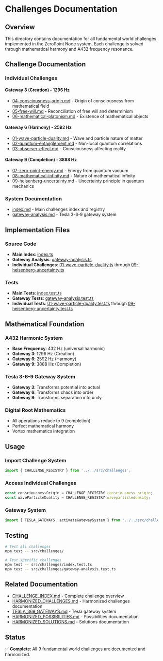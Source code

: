 # Challenges Documentation

## Overview

This directory contains documentation for all fundamental world challenges implemented in the ZeroPoint Node system. Each challenge is solved through mathematical harmony and A432 frequency resonance.

## Challenge Documentation

### Individual Challenges

#### Gateway 3 (Creation) - 1296 Hz
- [04-consciousness-origin.md](04-consciousness-origin.md) - Origin of consciousness from mathematical field
- [05-free-will.md](05-free-will.md) - Reconciliation of free will and determinism
- [06-mathematical-platonism.md](06-mathematical-platonism.md) - Existence of mathematical objects

#### Gateway 6 (Harmony) - 2592 Hz
- [01-wave-particle-duality.md](01-wave-particle-duality.md) - Wave and particle nature of matter
- [02-quantum-entanglement.md](02-quantum-entanglement.md) - Non-local quantum correlations
- [03-observer-effect.md](03-observer-effect.md) - Consciousness affecting reality

#### Gateway 9 (Completion) - 3888 Hz
- [07-zero-point-energy.md](07-zero-point-energy.md) - Energy from quantum vacuum
- [08-mathematical-infinity.md](08-mathematical-infinity.md) - Nature of mathematical infinity
- [09-heisenberg-uncertainty.md](09-heisenberg-uncertainty.md) - Uncertainty principle in quantum mechanics

### System Documentation
- [index.md](index.md) - Main challenges index and registry
- [gateway-analysis.md](gateway-analysis.md) - Tesla 3-6-9 gateway system

## Implementation Files

### Source Code
- **Main Index**: [index.ts](../../src/challenges/index.ts)
- **Gateway Analysis**: [gateway-analysis.ts](../../src/challenges/gateway-analysis.ts)
- **Individual Challenges**: [01-wave-particle-duality.ts](../../src/challenges/01-wave-particle-duality.ts) through [09-heisenberg-uncertainty.ts](../../src/challenges/09-heisenberg-uncertainty.ts)

### Tests
- **Main Tests**: [index.test.ts](../../src/challenges/index.test.ts)
- **Gateway Tests**: [gateway-analysis.test.ts](../../src/challenges/gateway-analysis.test.ts)
- **Individual Tests**: [01-wave-particle-duality.test.ts](../../src/challenges/01-wave-particle-duality.test.ts) through [09-heisenberg-uncertainty.test.ts](../../src/challenges/09-heisenberg-uncertainty.test.ts)

## Mathematical Foundation

### A432 Harmonic System
- **Base Frequency**: 432 Hz (universal harmonic)
- **Gateway 3**: 1296 Hz (Creation)
- **Gateway 6**: 2592 Hz (Harmony)
- **Gateway 9**: 3888 Hz (Completion)

### Tesla 3-6-9 Gateway System
- **Gateway 3**: Transforms potential into actual
- **Gateway 6**: Transforms chaos into order
- **Gateway 9**: Transforms separation into unity

### Digital Root Mathematics
- All operations reduce to 9 (completion)
- Perfect mathematical harmony
- Vortex mathematics integration

## Usage

### Import Challenge System
```typescript
import { CHALLENGE_REGISTRY } from '../../src/challenges';
```

### Access Individual Challenges
```typescript
const consciousnessOrigin = CHALLENGE_REGISTRY.consciousness_origin;
const waveParticleDuality = CHALLENGE_REGISTRY.waveparticleduality;
```

### Gateway System
```typescript
import { TESLA_GATEWAYS, activateGatewaySystem } from '../../src/challenges/gateway-analysis';
```

## Testing

```bash
# Test all challenges
npm test -- src/challenges/

# Test specific challenges
npm test -- src/challenges/index.test.ts
npm test -- src/challenges/gateway-analysis.test.ts
```

## Related Documentation

- [CHALLENGE_INDEX.md](../CHALLENGE_INDEX.md) - Complete challenge overview
- [HARMONIZED_CHALLENGES.md](../HARMONIZED_CHALLENGES.md) - Harmonized challenges documentation
- [TESLA_369_GATEWAYS.md](../TESLA_369_GATEWAYS.md) - Tesla gateway system
- [HARMONIZED_POSSIBILITIES.md](../HARMONIZED_POSSIBILITIES.md) - Possibilities documentation
- [HARMONIZED_SOLUTIONS.md](../HARMONIZED_SOLUTIONS.md) - Solutions documentation

## Status

✅ **Complete**: All 9 fundamental world challenges are documented and harmonized. 